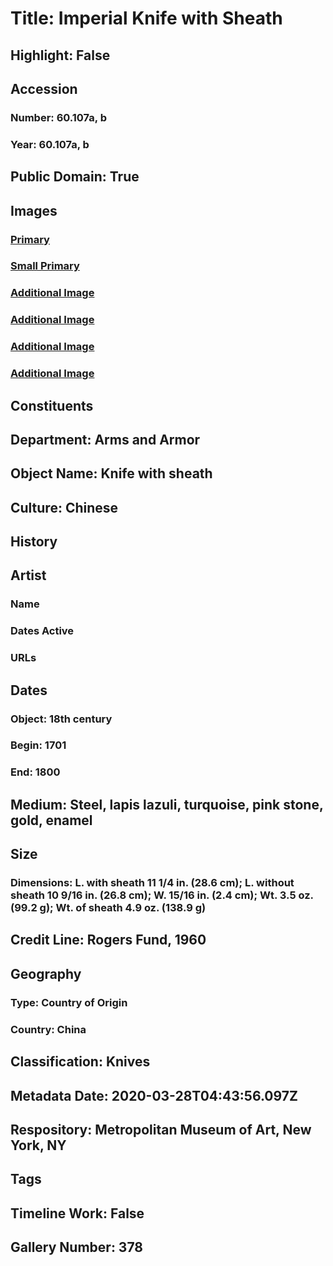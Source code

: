 # Title: Imperial Knife with Sheath
## Highlight: False
## Accession
### Number: 60.107a, b
### Year: 60.107a, b
## Public Domain: True
## Images
### [Primary](https://images.metmuseum.org/CRDImages/aa/original/60.107ab_005july2014.jpg)
### [Small Primary](https://images.metmuseum.org/CRDImages/aa/web-large/60.107ab_005july2014.jpg)
### [Additional Image](https://images.metmuseum.org/CRDImages/aa/original/60.107ab_004july2014.jpg)
### [Additional Image](https://images.metmuseum.org/CRDImages/aa/original/60.107ab_001july2014.jpg)
### [Additional Image](https://images.metmuseum.org/CRDImages/aa/original/60.107ab_003july2014.jpg)
### [Additional Image](https://images.metmuseum.org/CRDImages/aa/original/60.107ab_002july2014.jpg)
## Constituents
## Department: Arms and Armor
## Object Name: Knife with sheath
## Culture: Chinese
## History
## Artist
### Name
### Dates Active
### URLs
## Dates
### Object: 18th century
### Begin: 1701
### End: 1800
## Medium: Steel, lapis lazuli, turquoise, pink stone, gold, enamel
## Size
### Dimensions: L. with sheath 11 1/4 in. (28.6 cm); L. without sheath 10 9/16 in. (26.8 cm); W. 15/16 in. (2.4 cm); Wt. 3.5 oz. (99.2 g); Wt. of sheath 4.9 oz. (138.9 g)
## Credit Line: Rogers Fund, 1960
## Geography
### Type: Country of Origin
### Country: China
## Classification: Knives
## Metadata Date: 2020-03-28T04:43:56.097Z
## Respository: Metropolitan Museum of Art, New York, NY
## Tags
## Timeline Work: False
## Gallery Number: 378